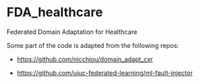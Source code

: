 # FDA_healthcare
Federated Domain Adaptation for Healthcare

Some part of the code is adapted from the following repos:

- https://github.com/nicchiou/domain_adapt_cxr

- https://github.com/uiuc-federated-learning/ml-fault-injector

